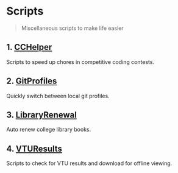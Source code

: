 # Scripts

> Miscellaneous scripts to make life easier

## 1. [CCHelper](https://github.com/kienme/Scripts/tree/master/CCHelper)

Scripts to speed up chores in competitive coding contests.

## 2. [GitProfiles](https://github.com/kienme/Scripts/tree/master/GitProfile)

Quickly switch between local git profiles.

## 3. [LibraryRenewal](https://github.com/kienme/Scripts/tree/master/LibraryRenewal)

Auto renew college library books.

## 4. [VTUResults](https://github.com/kienme/Scripts/tree/master/VTUResults)

Scripts to check for VTU results and download for offline viewing.
